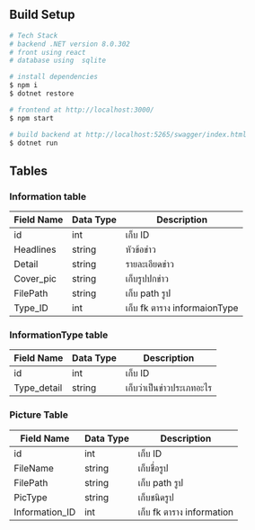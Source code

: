## Build Setup 

```bash 
# Tech Stack
# backend .NET version 8.0.302
# front using react
# database using  sqlite

# install dependencies
$ npm i
$ dotnet restore

# frontend at http://localhost:3000/
$ npm start

# build backend at http://localhost:5265/swagger/index.html
$ dotnet run
```

## Tables

### Information table

| Field Name    | Data Type    | Description                  |
|------------   |-----------   |------------------------------|
| id            | int       | เก็บ ID                       |
| Headlines     | string       | หัวข้อข่าว                      |
| Detail        | string       | รายละเอียดข่าว                 | 
| Cover_pic        | string       | เก็บรูปปกข่าว|             
| FilePath        | string       | เก็บ path รูป|  
| Type_ID        | int       | เก็บ fk ตาราง informaionType|            

### InformationType table

| Field Name | Data Type | Description                    |
|------------|-----------|--------------------------------|
| id         | int    | เก็บ ID                         |
| Type_detail     | string    | เก็บว่าเป็นข่าวประเภทอะไร        |


### Picture Table

| Field Name           | Data Type | Description               |
|----------------------|-----------|---------------------------|
| id                   | int    | เก็บ ID         |
| FileName                | string    | เก็บชื่อรูป      |
| FilePath          | string    | เก็บ path รูป|
| PicType  | string    | เก็บชนิดรูป      |
| Information_ID           | int    | เก็บ fk ตาราง information    |

```




